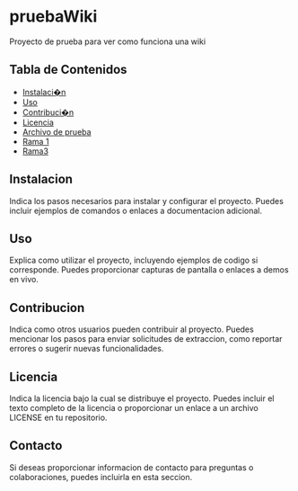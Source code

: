 # pruebaWiki
Proyecto de prueba para ver como funciona una wiki 

## Tabla de Contenidos
   
- [Instalaci�n](#instalaci�n)
- [Uso](#uso)
- [Contribuci�n](#contribuci�n)
- [Licencia](#licencia)
- [Archivo de prueba](./wiki/prueba.md)
- [Rama 1](./wiki/rama1.md)
- [Rama3](./wiki/rama3.md)

## Instalacion

Indica los pasos necesarios para instalar y configurar el proyecto. Puedes incluir ejemplos de comandos o enlaces a documentacion adicional.

## Uso

Explica como utilizar el proyecto, incluyendo ejemplos de codigo si corresponde. Puedes proporcionar capturas de pantalla o enlaces a demos en vivo.

## Contribucion

Indica como otros usuarios pueden contribuir al proyecto. Puedes mencionar los pasos para enviar solicitudes de extraccion, como reportar errores o sugerir nuevas funcionalidades.

## Licencia

Indica la licencia bajo la cual se distribuye el proyecto. Puedes incluir el texto completo de la licencia o proporcionar un enlace a un archivo LICENSE en tu repositorio.

## Contacto

Si deseas proporcionar informacion de contacto para preguntas o colaboraciones, puedes incluirla en esta seccion.

